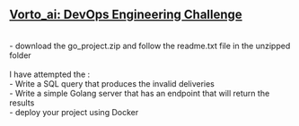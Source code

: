 ## <ins>Vorto_ai: DevOps Engineering Challenge  </ins><br/> 
<br/>
- download the go_project.zip and follow the readme.txt file in the unzipped folder <br/>
<br/>
I have attempted the : <br/>
 - Write a SQL query that produces the invalid deliveries <br/>
 - Write a simple Golang server that has an endpoint that will return the results <br/>
 - deploy your project using Docker <br/>
